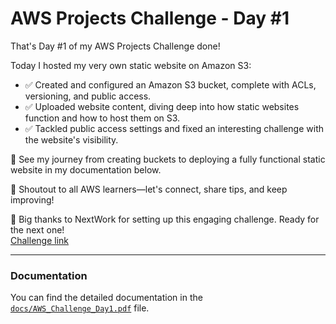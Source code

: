 # AWS Projects Challenge - Day #1

That's Day #1 of my AWS Projects Challenge done!

Today I hosted my very own static website on Amazon S3:

- ✅ Created and configured an Amazon S3 bucket, complete with ACLs, versioning, and public access.
- ✅ Uploaded website content, diving deep into how static websites function and how to host them on S3.
- ✅ Tackled public access settings and fixed an interesting challenge with the website's visibility.

📸 See my journey from creating buckets to deploying a fully functional static website in my documentation below.

📢 Shoutout to all AWS learners—let's connect, share tips, and keep improving!

🙏 Big thanks to NextWork for setting up this engaging challenge. Ready for the next one!  
[Challenge link](link.nextwork.org/linkedin)

---

### Documentation

You can find the detailed documentation in the [`docs/AWS_Challenge_Day1.pdf`](docs/AWS_Challenge_Day1.pdf) file.
